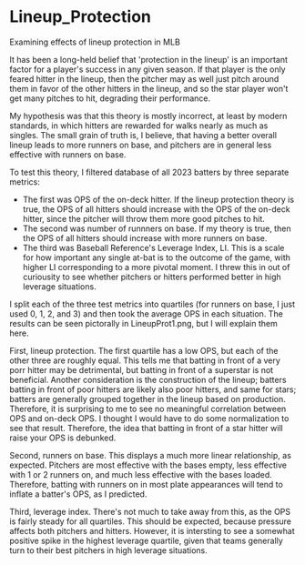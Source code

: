 # Lineup_Protection
Examining effects of lineup protection in MLB

It has been a long-held belief that 'protection in the lineup' is an important factor for a player's success in any given season. If that player is the only feared hitter in the lineup,
then the pitcher may as well just pitch around them in favor of the other hitters in the lineup, and so the star player won't get many pitches to hit, degrading their performance.

My hypothesis was that this theory is mostly incorrect, at least by modern standards, in which hitters are rewarded for walks nearly as much as singles. The small grain of truth is, I believe, that having a better overall lineup leads to more runners on base, and pitchers are in general less effective with runners on base.

To test this theory, I filtered database of all 2023 batters by three separate metrics:
- The first was OPS of the on-deck hitter. If the lineup protection theory is true, the OPS of all hitters should increase with the OPS of the on-deck hitter, since the pitcher will throw them more good pitches to hit.
- The second was number of runnners on base. If my theory is true, then the OPS of all hitters should increase with more runners on base.
- The third was Baseball Reference's Leverage Index, LI. This is a scale for how important any single at-bat is to the outcome of the game, with higher LI corresponding to a more pivotal moment. I threw this in out of curiousity to see whether pitchers or hitters performed better in high leverage situations.

I split each of the three test metrics into quartiles (for runners on base, I just used 0, 1, 2, and 3) and then took the average OPS in each situation. The results can be seen pictorally in LineupProt1.png, but I will explain them here.

First, lineup protection. The first quartile has a low OPS, but each of the other three are roughly equal. This tells me that batting in front of a very porr hitter may be detrimental, but batting in front of a superstar is not beneficial. Another consideration is the construction of the lineup; batters batting in front of poor hitters are likely also poor hitters, and same for stars; batters are generally grouped together in the lineup based on production. Therefore, it is surprising to me to see no meaningful correlation between OPS and on-deck OPS. I thought I would have to do some normalization to see that result. Therefore, the idea that batting in front of a star hitter will raise your OPS is debunked.

Second, runners on base. This displays a much more linear relationship, as expected. Pitchers are most effective with the bases empty, less effective with 1 or 2 runners on, and much less effective with the bases loaded. Therefore, batting with runners on in most plate appearances will tend to inflate a batter's OPS, as I predicted.

Third, leverage index. There's not much to take away from this, as the OPS is fairly steady for all quartiles. This should be expected, because pressure affects both pitchers and hitters. However, it is intersting to see a somewhat positive spike in the highest leverage quartile, given that teams generally turn to their best pitchers in high leverage situations.
